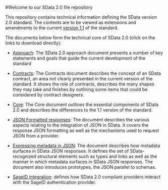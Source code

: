 #Welcome to our SData 2.0 file repository

This repository contains technical information defining the SData version 2.0 standard. The contents are to be viewed as extensions and amendments to the current [version 1.1](http://interop.sage.com/daisy/sdata/Introduction.html) of the standard.

The documents below form the technical core of  SData 2.0 (click on the links to download directly):

* [Approach](https://github.com/Sage/SData-2.0/blob/master/SData%202.0%20approach%20-%20v%20101.pdf?raw=true): The SData 2.0 approach document presents a number of key statements and goals that guide the current development of the standard

* [Contracts](https://github.com/Sage/SData-2.0/blob/master/SData%202.0%20-%20contracts%20v%20101.pdf?raw=true): The Contracts document describes the concept of an SData contract, an area not clearly presented in the current version of the standard. It shows the role of contracts, describes the many shapes they may take and finishes by outlining some items that could be considered by contract designers.

* [Core](https://github.com/Sage/SData-2.0/blob/master/SData%202.0%20Core%20-%20v%20101.pdf?raw=true): The Core document outlines the essential components of SData 2.0 and describes the differences to the 1.1 version of the standard.


* [JSON Formatted responses](https://github.com/Sage/SData-2.0/blob/master/JSON%20formatted%20SData%20responses%20-%20v101.pdf?raw=true): The document describes the various aspects relating to the integration of JSON in SData. It covers the response JSON formatting as well as the mechanisms used to request JSON from a provider.


* [Expressing metadata in JSON](https://github.com/Sage/SData-2.0/blob/master/SData%202%200%20Expressing%20metadata%20in%20JSON%20-%20v1.pdf?raw=true): The document describes how metadata surfaces in SData JSON responses. It defines the set of SData-recognized structural elements such as types and links as well as the manner in which metadata surfaces in SData JSON responses. The document also introduces prototypes, the JSON parallel to schemas.


* [SageID integration](https://github.com/Sage/SData-2.0/blob/master/SData%202%200%20Sage%20ID%20Integration.pdf): defines how SData 2.0 compliant providers interact with the SageID authentication provider.
